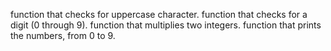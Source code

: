 function that checks for uppercase character.
function that checks for a digit (0 through 9).
function that multiplies two integers.
function that prints the numbers, from 0 to 9.

